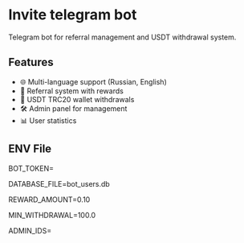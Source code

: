 # Invite telegram bot

Telegram bot for referral management and USDT withdrawal system.

## Features

- 🌐 Multi-language support (Russian, English)
- 👥 Referral system with rewards
- 💸 USDT TRC20 wallet withdrawals
- 🛠️ Admin panel for management
- 📊 User statistics
## ENV File
BOT_TOKEN=

DATABASE_FILE=bot_users.db

REWARD_AMOUNT=0.10

MIN_WITHDRAWAL=100.0

ADMIN_IDS=
